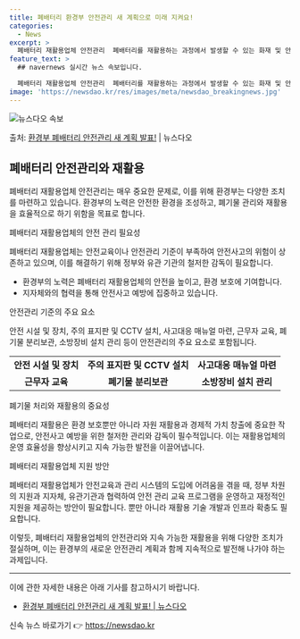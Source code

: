 ```yaml
---
title: 폐배터리 환경부 안전관리 새 계획으로 미래 지켜요!
categories:
  - News
excerpt: >
  폐배터리 재활용업체 안전관리  폐배터리를 재활용하는 과정에서 발생할 수 있는 화재 및 안전사고를 예방하기 위…
feature_text: >
  ## navernews 실시간 뉴스 속보입니다.

  폐배터리 재활용업체 안전관리  폐배터리를 재활용하는 과정에서 발생할 수 있는 화재 및 안전사고를 예방하기 위…
image: 'https://newsdao.kr/res/images/meta/newsdao_breakingnews.jpg'
---
```


![뉴스다오 속보](https://newsdao.kr/res/images/meta/newsdao_breakingnews.jpg)

<p>출처: <a href="https://newsdao.kr/4511" rel="dofollow">환경부 폐배터리 안전관리 새 계획 발표!</a> | 뉴스다오</p>

<h2 data-ke-size="size26">폐배터리 안전관리와 재활용</h2>
폐배터리 재활용업체 안전관리는 매우 중요한 문제로, 이를 위해 환경부는 다양한 조치를 마련하고 있습니다. 환경부의 노력은 안전한 환경을 조성하고, 폐기물 관리와 재활용을 효율적으로 하기 위함을 목표로 합니다.

<p data-ke-size="size16">폐배터리 재활용업체의 안전 관리 필요성</p>
폐배터리 재활용업체는 안전교육이나 안전관리 기준이 부족하여 안전사고의 위험이 상존하고 있으며, 이를 해결하기 위해 정부와 유관 기관의 철저한 감독이 필요합니다.

<ul>
  <li>환경부의 노력은 폐배터리 재활용업체의 안전을 높이고, 환경 보호에 기여합니다.</li>
  <li>지자체와의 협력을 통해 안전사고 예방에 집중하고 있습니다.</li>
</ul>

<p data-ke-size="size16">안전관리 기준의 주요 요소</p>
안전 시설 및 장치, 주의 표지판 및 CCTV 설치, 사고대응 매뉴얼 마련, 근무자 교육, 폐기물 분리보관, 소방장비 설치 관리 등이 안전관리의 주요 요소로 포함됩니다.

<table>
  <tr>
    <td style="text-align: center; height: 17px;"><b>안전 시설 및 장치</b></td>
    <td style="text-align: center; height: 17px;"><b>주의 표지판 및 CCTV 설치</b></td>
    <td style="text-align: center; height: 17px;"><b>사고대응 매뉴얼 마련</b></td>
  </tr>
  <tr>
    <td style="text-align: center; height: 17px;"><b>근무자 교육</b></td>
    <td style="text-align: center; height: 17px;"><b>폐기물 분리보관</b></td>
    <td style="text-align: center; height: 17px;"><b>소방장비 설치 관리</b></td>
  </tr>
</table>

<p data-ke-size="size16">폐기물 처리와 재활용의 중요성</p>
폐배터리 재활용은 환경 보호뿐만 아니라 자원 재활용과 경제적 가치 창출에 중요한 작업으로, 안전사고 예방을 위한 철저한 관리와 감독이 필수적입니다. 이는 재활용업체의 운영 효율성을 향상시키고 지속 가능한 발전을 이끌어냅니다.

<p data-ke-size="size16">폐배터리 재활용업체 지원 방안</p>
폐배터리 재활용업체가 안전교육과 관리 시스템의 도입에 어려움을 겪을 때, 정부 차원의 지원과 지자체, 유관기관과 협력하여 안전 관리 교육 프로그램을 운영하고 재정적인 지원을 제공하는 방안이 필요합니다. 뿐만 아니라 재활용 기술 개발과 인프라 확충도 필요합니다.

이렇듯, 폐배터리 재활용업체의 안전관리와 지속 가능한 재활용을 위해 다양한 조치가 절실하며, 이는 환경부의 새로운 안전관리 계획과 함께 지속적으로 발전해 나가야 하는 과제입니다.

<hr>

이에 관한 자세한 내용은 아래 기사를 참고하시기 바랍니다.
- [환경부 폐배터리 안전관리 새 계획 발표! | 뉴스다오](https://newsdao.kr/4511) 

신속 뉴스 바로가기 👉 <a href="https://newsdao.kr" rel="dofollow">https://newsdao.kr</a>


